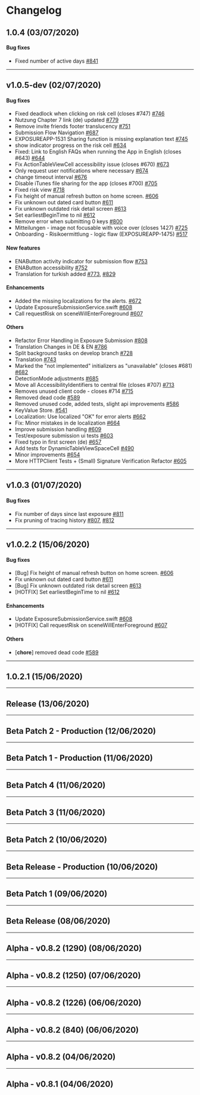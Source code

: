# Changelog

## 1.0.4 (03/07/2020)
#### Bug fixes
-  Fixed number of active days [#841](https://github.com/corona-warn-app/cwa-app-ios/pull/841)
---

## v1.0.5-dev (02/07/2020)
#### Bug fixes

-  Fixed deadlock when clicking on risk cell (closes #747) [#746](https://github.com/corona-warn-app/cwa-app-ios/pull/746)
-  Nutzung Chapter 7 link (de) updated [#779](https://github.com/corona-warn-app/cwa-app-ios/pull/779)
-  Remove invite friends footer translucency [#751](https://github.com/corona-warn-app/cwa-app-ios/pull/751)
-  Submission Flow Navigation [#687](https://github.com/corona-warn-app/cwa-app-ios/pull/687)
-  EXPOSUREAPP-1531 Sharing function is missing explanation text [#745](https://github.com/corona-warn-app/cwa-app-ios/pull/745)
-  show indicator progress on the risk cell [#634](https://github.com/corona-warn-app/cwa-app-ios/pull/634)
-  Fixed: Link to English FAQs when running the App in English (closes #643) [#644](https://github.com/corona-warn-app/cwa-app-ios/pull/644)
-  Fix ActionTableViewCell accessibility issue (closes #670) [#673](https://github.com/corona-warn-app/cwa-app-ios/pull/673)
-  Only request user notifications where necessary [#674](https://github.com/corona-warn-app/cwa-app-ios/pull/674)
-  change timeout interval [#676](https://github.com/corona-warn-app/cwa-app-ios/pull/676)
-  Disable iTunes file sharing for the app (closes #700) [#705](https://github.com/corona-warn-app/cwa-app-ios/pull/705)
-  Fixed risk view [#718](https://github.com/corona-warn-app/cwa-app-ios/pull/718)
-  Fix height of manual refresh button on home screen. [#606](https://github.com/corona-warn-app/cwa-app-ios/pull/606)
-  Fix unknown out dated card button [#611](https://github.com/corona-warn-app/cwa-app-ios/pull/611)
-  Fix unknown outdated risk detail screen [#613](https://github.com/corona-warn-app/cwa-app-ios/pull/613)
-  Set earliestBeginTime to nil [#612](https://github.com/corona-warn-app/cwa-app-ios/pull/612)
-  Remove error when submitting 0 keys [#800](https://github.com/corona-warn-app/cwa-app-ios/pull/800)
-  Mitteilungen - image not focusable with voice over (closes 1427) [#725](https://github.com/corona-warn-app/cwa-app-ios/pull/725)
-  Onboarding - Risikoermittlung - logic flaw (EXPOSUREAPP-1475) [#517](https://github.com/corona-warn-app/cwa-app-ios/pull/517)

#### New features

-  ENAButton activity indicator for submission flow [#753](https://github.com/corona-warn-app/cwa-app-ios/pull/753)
-  ENAButton accessibility [#752](https://github.com/corona-warn-app/cwa-app-ios/pull/752)
-  Translation for turkish added [#773](https://github.com/corona-warn-app/cwa-app-ios/pull/773), [#829](https://github.com/corona-warn-app/cwa-app-ios/pull/829)

#### Enhancements

-  Added the missing localizations for the alerts. [#672](https://github.com/corona-warn-app/cwa-app-ios/pull/672)
-  Update ExposureSubmissionService.swift [#608](https://github.com/corona-warn-app/cwa-app-ios/pull/608)
-  Call requestRisk on sceneWillEnterForeground [#607](https://github.com/corona-warn-app/cwa-app-ios/pull/607)

#### Others

-  Refactor Error Handling in Exposure Submission [#808](https://github.com/corona-warn-app/cwa-app-ios/pull/808)
-  Translation Changes in DE & EN [#786](https://github.com/corona-warn-app/cwa-app-ios/pull/786)
-  Split background tasks on develop branch [#728](https://github.com/corona-warn-app/cwa-app-ios/pull/728)
-  Translation [#743](https://github.com/corona-warn-app/cwa-app-ios/pull/743)
-  Marked the "not implemented" initializers as "unavailable" (closes #681) [#682](https://github.com/corona-warn-app/cwa-app-ios/pull/682)
-  DetectionMode adjustments [#685](https://github.com/corona-warn-app/cwa-app-ios/pull/685)
-  Move all AccessibilityIdentifiers to central file (closes #707) [#713](https://github.com/corona-warn-app/cwa-app-ios/pull/713)
-  Removes unused client code - closes #714 [#715](https://github.com/corona-warn-app/cwa-app-ios/pull/715)
-  Removed dead code [#589](https://github.com/corona-warn-app/cwa-app-ios/pull/589)
-  Removed unused code, added tests, slight api improvements [#586](https://github.com/corona-warn-app/cwa-app-ios/pull/586)
-  KeyValue Store. [#541](https://github.com/corona-warn-app/cwa-app-ios/pull/541)
-  Localization: Use localized "OK" for error alerts [#662](https://github.com/corona-warn-app/cwa-app-ios/pull/662)
-  Fix: Minor mistakes in de localization [#664](https://github.com/corona-warn-app/cwa-app-ios/pull/664)
-  Improve submission handling [#609](https://github.com/corona-warn-app/cwa-app-ios/pull/609)
-  Test/exposure submission ui tests [#603](https://github.com/corona-warn-app/cwa-app-ios/pull/603)
-  Fixed typo in first screen (de) [#657](https://github.com/corona-warn-app/cwa-app-ios/pull/657)
-  Add tests for DynamicTableViewSpaceCell [#490](https://github.com/corona-warn-app/cwa-app-ios/pull/490)
-  Minor improvements [#654](https://github.com/corona-warn-app/cwa-app-ios/pull/654)
-  More HTTPClient Tests + (Small) Signature Verification Refactor [#605](https://github.com/corona-warn-app/cwa-app-ios/pull/605)

---

## v1.0.3 (01/07/2020)
#### Bug fixes

-  Fix number of days since last exposure [#811](https://github.com/corona-warn-app/cwa-app-ios/pull/811)
-  Fix pruning of tracing history [#807](https://github.com/corona-warn-app/cwa-app-ios/pull/807), [#812](https://github.com/corona-warn-app/cwa-app-ios/pull/812)


---

## v1.0.2.2 (15/06/2020)

#### Bug fixes

-  [Bug] Fix height of manual refresh button on home screen. [#606](https://github.com/corona-warn-app/cwa-app-ios/pull/606)
-  Fix unknown out dated card button [#611](https://github.com/corona-warn-app/cwa-app-ios/pull/611)
-  [Bug] Fix unknown outdated risk detail screen [#613](https://github.com/corona-warn-app/cwa-app-ios/pull/613)
-  [HOTFIX] Set earliestBeginTime to nil [#612](https://github.com/corona-warn-app/cwa-app-ios/pull/612)

#### Enhancements

-  Update ExposureSubmissionService.swift [#608](https://github.com/corona-warn-app/cwa-app-ios/pull/608)
-  [HOTFIX] Call requestRisk on sceneWillEnterForeground [#607](https://github.com/corona-warn-app/cwa-app-ios/pull/607)

#### Others

- [**chore**] removed dead code [#589](https://github.com/corona-warn-app/cwa-app-ios/pull/589)

---

## 1.0.2.1 (15/06/2020)

---

## Release (13/06/2020)

---

## Beta Patch 2 - Production (12/06/2020)

---

## Beta Patch 1 - Production (11/06/2020)

---

## Beta Patch 4 (11/06/2020)

---

## Beta Patch 3 (11/06/2020)

---

## Beta Patch 2 (10/06/2020)

---

## Beta Release - Production (10/06/2020)

---

## Beta Patch 1 (09/06/2020)

---

## Beta Release (08/06/2020)

---

## Alpha - v0.8.2 (1290) (08/06/2020)

---

## Alpha - v0.8.2 (1250) (07/06/2020)

---

## Alpha - v0.8.2 (1226) (06/06/2020)

---

## Alpha - v0.8.2 (840) (06/06/2020)

---

## Alpha - v0.8.2 (04/06/2020)

---

## Alpha - v0.8.1 (04/06/2020)
